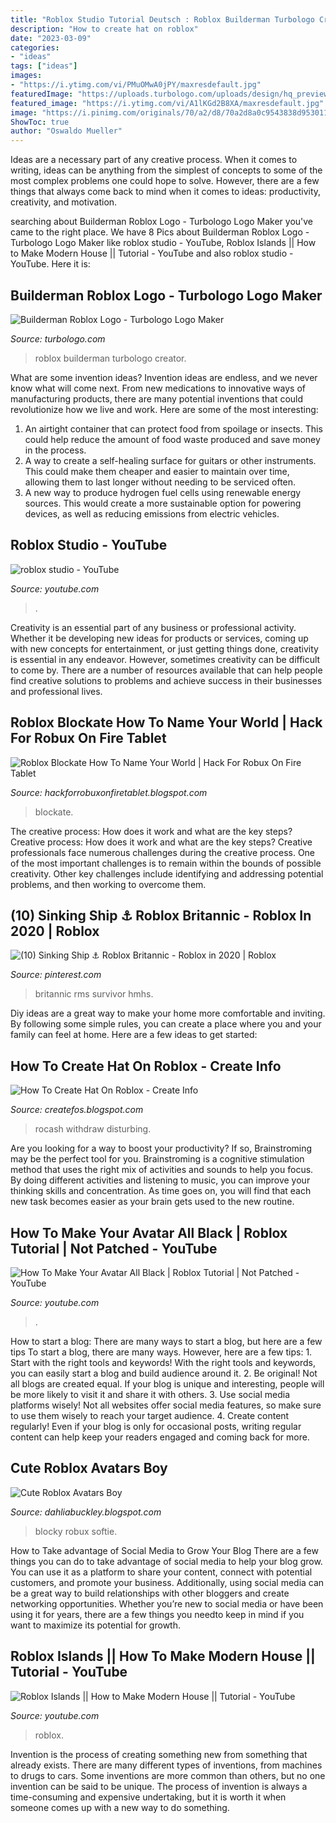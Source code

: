 ```yaml
---
title: "Roblox Studio Tutorial Deutsch : Roblox Builderman Turbologo Creator"
description: "How to create hat on roblox"
date: "2023-03-09"
categories:
- "ideas"
tags: ["ideas"]
images:
- "https://i.ytimg.com/vi/PMuOMwA0jPY/maxresdefault.jpg"
featuredImage: "https://uploads.turbologo.com/uploads/design/hq_preview_image/4655078/draw_svg20210520-10997-18ycnya.svg.png"
featured_image: "https://i.ytimg.com/vi/A1lKGd2B8XA/maxresdefault.jpg"
image: "https://i.pinimg.com/originals/70/a2/d8/70a2d8a0c9543838d953011be86058c3.jpg"
ShowToc: true
author: "Oswaldo Mueller"
---
```



Ideas are a necessary part of any creative process. When it comes to writing, ideas can be anything from the simplest of concepts to some of the most complex problems one could hope to solve. However, there are a few things that always come back to mind when it comes to ideas: productivity, creativity, and motivation.

	

		
searching about Builderman Roblox Logo - Turbologo Logo Maker you've came to the right place. We have 8 Pics about Builderman Roblox Logo - Turbologo Logo Maker like roblox studio - YouTube, Roblox Islands || How to Make Modern House || Tutorial - YouTube and also roblox studio - YouTube. Here it is:
		
    
## Builderman Roblox Logo - Turbologo Logo Maker

<img loading=lazy src="https://uploads.turbologo.com/uploads/design/hq_preview_image/4655078/draw_svg20210520-10997-18ycnya.svg.png" onerror="this.onerror=null;this.src='https://tse4.mm.bing.net/th?id=OIP.tUe-o6yoznz2BTAhXewkUwHaHa&amp;pid=15.1';" alt="Builderman Roblox Logo - Turbologo Logo Maker">

_Source: turbologo.com_

>roblox builderman turbologo creator. 

	

What are some invention ideas?
Invention ideas are endless, and we never know what will come next. From new medications to innovative ways of manufacturing products, there are many potential inventions that could revolutionize how we live and work. Here are some of the most interesting: 
1. An airtight container that can protect food from spoilage or insects. This could help reduce the amount of food waste produced and save money in the process. 
2. A way to create a self-healing surface for guitars or other instruments. This could make them cheaper and easier to maintain over time, allowing them to last longer without needing to be serviced often. 
3. A new way to produce hydrogen fuel cells using renewable energy sources. This would create a more sustainable option for powering devices, as well as reducing emissions from electric vehicles. 

    
## Roblox Studio - YouTube

<img loading=lazy src="https://i.ytimg.com/vi/A1lKGd2B8XA/maxresdefault.jpg" onerror="this.onerror=null;this.src='https://tse2.mm.bing.net/th?id=OIP.x7ydEKW2YxOXCpTbSnZDpwHaEK&amp;pid=15.1';" alt="roblox studio - YouTube">

_Source: youtube.com_

>. 

	

Creativity is an essential part of any business or professional activity. Whether it be developing new ideas for products or services, coming up with new concepts for entertainment, or just getting things done, creativity is essential in any endeavor. However, sometimes creativity can be difficult to come by. There are a number of resources available that can help people find creative solutions to problems and achieve success in their businesses and professional lives.

    
## Roblox Blockate How To Name Your World | Hack For Robux On Fire Tablet

<img loading=lazy src="https://vignette.wikia.nocookie.net/blockate/images/3/3e/WheatEffect.PNG/revision/latest?cb=20181013001748" onerror="this.onerror=null;this.src='https://tse2.mm.bing.net/th?id=OIP.lcsYVKRb9D34Lezi2DcDHAHaEt&amp;pid=15.1';" alt="Roblox Blockate How To Name Your World | Hack For Robux On Fire Tablet">

_Source: hackforrobuxonfiretablet.blogspot.com_

>blockate. 

	

The creative process: How does it work and what are the key steps?
Creative process: How does it work and what are the key steps?
Creative professionals face numerous challenges during the creative process. One of the most important challenges is to remain within the bounds of possible creativity. Other key challenges include identifying and addressing potential problems, and then working to overcome them.

    
## (10) Sinking Ship ⚓️ Roblox Britannic - Roblox In 2020 | Roblox

<img loading=lazy src="https://i.pinimg.com/736x/aa/8c/54/aa8c54f5984da82ba260180a7aeb1942.jpg" onerror="this.onerror=null;this.src='https://tse2.mm.bing.net/th?id=OIP.SXWl_vFSckrPsap1GM8JUgHaEK&amp;pid=15.1';" alt="(10) Sinking Ship ⚓️ Roblox Britannic - Roblox in 2020 | Roblox">

_Source: pinterest.com_

>britannic rms survivor hmhs. 

	

Diy ideas are a great way to make your home more comfortable and inviting. By following some simple rules, you can create a place where you and your family can feel at home. Here are a few ideas to get started: 

    
## How To Create Hat On Roblox - Create Info

<img loading=lazy src="https://i.pinimg.com/originals/70/a2/d8/70a2d8a0c9543838d953011be86058c3.jpg" onerror="this.onerror=null;this.src='https://tse2.mm.bing.net/th?id=OIP.kMdaiYddCELEnM21NCewEgHaHa&amp;pid=15.1';" alt="How To Create Hat On Roblox - Create Info">

_Source: createfos.blogspot.com_

>rocash withdraw disturbing. 

	

Are you looking for a way to boost your productivity? If so, Brainstroming may be the perfect tool for you. Brainstroming is a cognitive stimulation method that uses the right mix of activities and sounds to help you focus. By doing different activities and listening to music, you can improve your thinking skills and concentration. As time goes on, you will find that each new task becomes easier as your brain gets used to the new routine.

    
## How To Make Your Avatar All Black | Roblox Tutorial | Not Patched - YouTube

<img loading=lazy src="https://i.ytimg.com/vi/PMuOMwA0jPY/maxresdefault.jpg" onerror="this.onerror=null;this.src='https://tse4.mm.bing.net/th?id=OIP.7Z3x3UBK15FzViugh405lwHaEK&amp;pid=15.1';" alt="How To Make Your Avatar All Black | Roblox Tutorial | Not Patched - YouTube">

_Source: youtube.com_

>. 

	

How to start a blog: There are many ways to start a blog, but here are a few tips
To start a blog, there are many ways. However, here are a few tips: 1. Start with the right tools and keywords! With the right tools and keywords, you can easily start a blog and build audience around it. 2. Be original! Not all blogs are created equal. If your blog is unique and interesting, people will be more likely to visit it and share it with others. 3. Use social media platforms wisely! Not all websites offer social media features, so make sure to use them wisely to reach your target audience. 4. Create content regularly! Even if your blog is only for occasional posts, writing regular content can help keep your readers engaged and coming back for more.

    
## Cute Roblox Avatars Boy

<img loading=lazy src="https://lh6.googleusercontent.com/proxy/Rp4BKoXIypawduNNuYVnpqedmXZQ5jPKUhzjL7y1Dl12LH0iY-4vuxs6yU_6AnOCkIgAlEDHJOHlp1KkzHs5bPLFFQm5RVOi44AFmz9VCnzTBD5RkvuBwj6DdeN6nOK-i8lUbR5XBQBSNB3IFhOgOvCa9o6Wa0JpILHw22CYKUUEFm-5xw=w1200-h630-p-k-no-nu" onerror="this.onerror=null;this.src='https://tse2.mm.bing.net/th?id=OIP.Pt8nSiZkxTi3IsKZgmrzOgAAAA&amp;pid=15.1';" alt="Cute Roblox Avatars Boy">

_Source: dahliabuckley.blogspot.com_

>blocky robux softie. 

	

How to Take advantage of Social Media to Grow Your Blog
There are a few things you can do to take advantage of social media to help your blog grow. You can use it as a platform to share your content, connect with potential customers, and promote your business. Additionally, using social media can be a great way to build relationships with other bloggers and create networking opportunities. Whether you’re new to social media or have been using it for years, there are a few things you needto keep in mind if you want to maximize its potential for growth.

    
## Roblox Islands || How To Make Modern House || Tutorial - YouTube

<img loading=lazy src="https://i.ytimg.com/vi/YMKVCo5e3Ls/maxresdefault.jpg" onerror="this.onerror=null;this.src='https://tse1.mm.bing.net/th?id=OIP.XTmr1Sw09HO2yZUHvWPsogHaEK&amp;pid=15.1';" alt="Roblox Islands || How to Make Modern House || Tutorial - YouTube">

_Source: youtube.com_

>roblox. 

	

Invention is the process of creating something new from something that already exists. There are many different types of inventions, from machines to drugs to cars. Some inventions are more common than others, but no one invention can be said to be unique. The process of invention is always a time-consuming and expensive undertaking, but it is worth it when someone comes up with a new way to do something.


